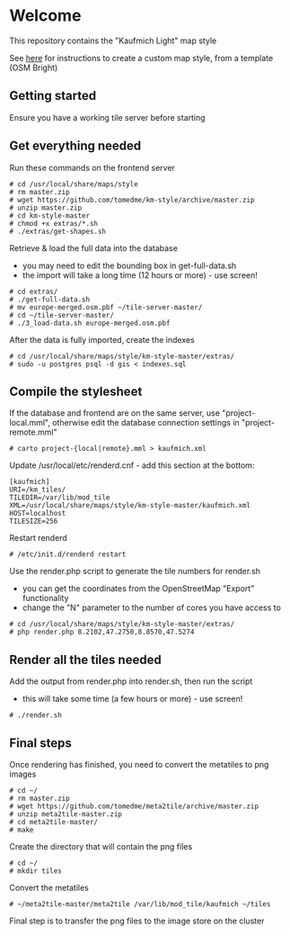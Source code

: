# Welcome

This repository contains the "Kaufmich Light" map style

See [here](custom-map-style) for instructions to create a custom map style, from a template (OSM Bright)

## Getting started

Ensure you have a working tile server before starting

## Get everything needed

Run these commands on the frontend server

```
# cd /usr/local/share/maps/style
# rm master.zip
# wget https://github.com/tomedme/km-style/archive/master.zip
# unzip master.zip
# cd km-style-master
# chmod +x extras/*.sh
# ./extras/get-shapes.sh
```

Retrieve & load the full data into the database

* you may need to edit the bounding box in get-full-data.sh
* the import will take a long time (12 hours or more) - use screen!

```
# cd extras/
# ./get-full-data.sh
# mv europe-merged.osm.pbf ~/tile-server-master/
# cd ~/tile-server-master/
# ./3_load-data.sh europe-merged.osm.pbf
```

After the data is fully imported, create the indexes

```
# cd /usr/local/share/maps/style/km-style-master/extras/
# sudo -u postgres psql -d gis < indexes.sql
```

## Compile the stylesheet

If the database and frontend are on the same server, use "project-local.mml", otherwise edit the database connection settings in "project-remote.mml"

```
# carto project-{local|remote}.mml > kaufmich.xml
```

Update /usr/local/etc/renderd.cnf - add this section at the bottom:

```
[kaufmich]
URI=/km_tiles/
TILEDIR=/var/lib/mod_tile
XML=/usr/local/share/maps/style/km-style-master/kaufmich.xml
HOST=localhost
TILESIZE=256
```

Restart renderd

```
# /etc/init.d/renderd restart
```

Use the render.php script to generate the tile numbers for render.sh

* you can get the coordinates from the OpenStreetMap "Export" functionality
* change the "N" parameter to the number of cores you have access to

```
# cd /usr/local/share/maps/style/km-style-master/extras/
# php render.php 8.2102,47.2750,8.8570,47.5274
```

## Render all the tiles needed

Add the output from render.php into render.sh, then run the script

* this will take some time (a few hours or more) - use screen!

```
# ./render.sh
```

## Final steps

Once rendering has finished, you need to convert the metatiles to png images

```
# cd ~/
# rm master.zip
# wget https://github.com/tomedme/meta2tile/archive/master.zip
# unzip meta2tile-master.zip
# cd meta2tile-master/
# make
```

Create the directory that will contain the png files

```
# cd ~/
# mkdir tiles
```

Convert the metatiles

```
# ~/meta2tile-master/meta2tile /var/lib/mod_tile/kaufmich ~/tiles
```

Final step is to transfer the png files to the image store on the cluster